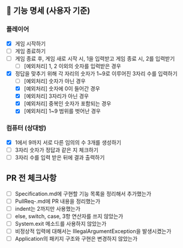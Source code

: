 ## 📌 기능 명세 (사용자 기준)

### 플레이어

- [X] 게임 시작하기
- [ ] 게임 종료하기
- [ ] 게임 종료 후, 게임 새로 시작 시, 1을 입력받고 게임 종료 시, 2를 입력받기
    - [ ] [예외처리] 1, 2 이외의 숫자를 입력받은 경우
- [x] 정답을 맞추기 위해 각 자리의 숫자가 1~9로 이루어진 3자리 수를 입력하기
    - [ ] [예외처리] 숫자가 아닌 경우
    - [x] [예외처리] 숫자에 0이 들어간 경우
    - [x] [예외처리] 3자리가 아닌 경우
    - [x] [예외처리] 중복인 숫자가 포함되는 경우
    - [x] [예외처리] 1~9 범위를 벗어난 경우

### 컴퓨터 (상대방)

- [x] 1에서 9까지 서로 다른 임의의 수 3개를 생성하기
- [ ] 3자리 숫자가 정답과 같은 지 체크하기
- [ ] 3자리 수를 입력 받은 뒤에 결과 출력하기

## PR 전 체크사항

- [ ] Specification.md에 구현할 기능 목록을 정리해서 추가했는가
- [ ] PullReq-.md에 PR 내용을 정리했는가
- [ ] indent는 2까지만 사용했는가
- [ ] else, switch, case, 3항 연산자를 쓰지 않았는가
- [ ] System.exit 메소드를 사용하지 않았는가
- [ ] 비정상적 입력에 대해서는 IllegalArgumentException을 발생시켰는가
- [ ] Application의 패키지 구조와 구현은 변경하지 않았는가